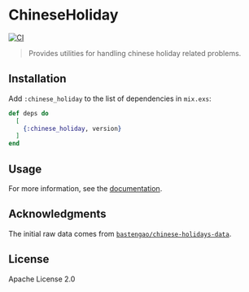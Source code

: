 # ChineseHoliday

[![CI](https://github.com/cozy-elixir/chinese_holiday/actions/workflows/ci.yml/badge.svg)](https://github.com/cozy-elixir/chinese_holiday/actions/workflows/ci.yml)

> Provides utilities for handling chinese holiday related problems.

## Installation

Add `:chinese_holiday` to the list of dependencies in `mix.exs`:

```elixir
def deps do
  [
    {:chinese_holiday, version}
  ]
end
```

## Usage

For more information, see the [documentation](https://hexdocs.pm/chinese_holiday/ChineseHoliday.html).

## Acknowledgments

The initial raw data comes from [`bastengao/chinese-holidays-data`](https://github.com/bastengao/chinese-holidays-data).

## License

Apache License 2.0
